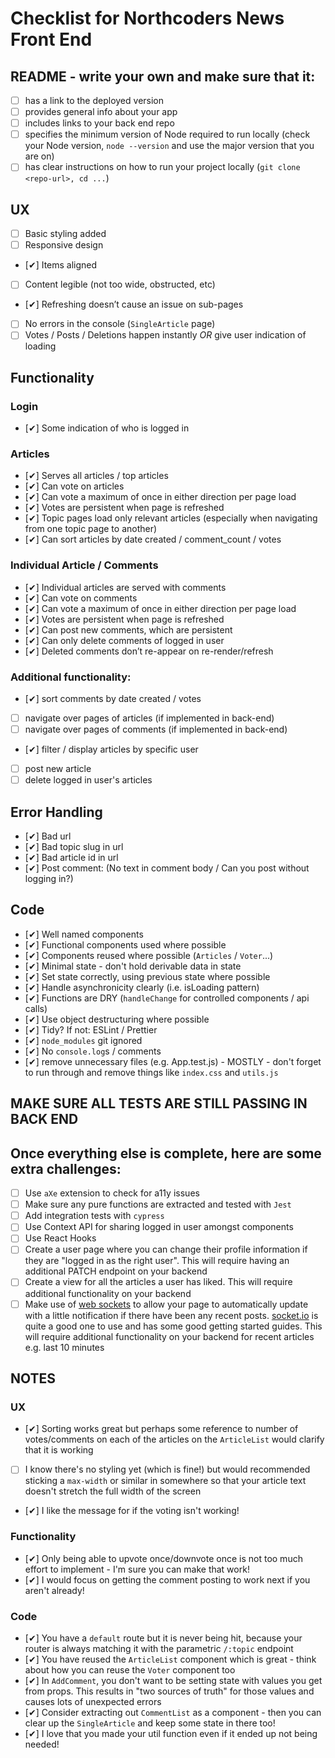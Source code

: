 # Checklist for Northcoders News Front End

## README - write your own and make sure that it:

- [ ] has a link to the deployed version
- [ ] provides general info about your app
- [ ] includes links to your back end repo
- [ ] specifies the minimum version of Node required to run locally (check your Node version, `node --version` and use the major version that you are on)
- [ ] has clear instructions on how to run your project locally (`git clone <repo-url>, cd ...`)

## UX

- [ ] Basic styling added
- [ ] Responsive design
- [✔] Items aligned
- [ ] Content legible (not too wide, obstructed, etc)
- [✔] Refreshing doesn’t cause an issue on sub-pages
- [ ] No errors in the console (`SingleArticle` page)
- [ ] Votes / Posts / Deletions happen instantly _OR_ give user indication of loading

## Functionality

### Login

- [✔] Some indication of who is logged in

### Articles

- [✔] Serves all articles / top articles
- [✔] Can vote on articles
- [✔] Can vote a maximum of once in either direction per page load
- [✔] Votes are persistent when page is refreshed
- [✔] Topic pages load only relevant articles (especially when navigating from one topic page to another)
- [✔] Can sort articles by date created / comment_count / votes

### Individual Article / Comments

- [✔] Individual articles are served with comments
- [✔] Can vote on comments
- [✔] Can vote a maximum of once in either direction per page load
- [✔] Votes are persistent when page is refreshed
- [✔] Can post new comments, which are persistent
- [✔] Can only delete comments of logged in user
- [✔] Deleted comments don’t re-appear on re-render/refresh

### Additional functionality:

- [✔] sort comments by date created / votes
- [ ] navigate over pages of articles (if implemented in back-end)
- [ ] navigate over pages of comments (if implemented in back-end)
- [✔] filter / display articles by specific user
- [ ] post new article
- [ ] delete logged in user's articles

## Error Handling

- [✔] Bad url
- [✔] Bad topic slug in url
- [✔] Bad article id in url
- [✔] Post comment: (No text in comment body / Can you post without logging in?)

## Code

- [✔] Well named components
- [✔] Functional components used where possible
- [✔] Components reused where possible (`Articles` / `Voter`...)
- [✔] Minimal state - don't hold derivable data in state
- [✔] Set state correctly, using previous state where possible
- [✔] Handle asynchronicity clearly (i.e. isLoading pattern)
- [✔] Functions are DRY (`handleChange` for controlled components / api calls)
- [✔] Use object destructuring where possible
- [✔] Tidy? If not: ESLint / Prettier
- [✔] `node_modules` git ignored
- [✔] No `console.log`s / comments
- [✔] remove unnecessary files (e.g. App.test.js) - MOSTLY - don't forget to run through and remove things like `index.css` and `utils.js`

## MAKE SURE ALL TESTS ARE STILL PASSING IN BACK END

## Once everything else is complete, here are some extra challenges:

- [ ] Use `aXe` extension to check for a11y issues
- [ ] Make sure any pure functions are extracted and tested with `Jest`
- [ ] Add integration tests with `cypress`
- [ ] Use Context API for sharing logged in user amongst components
- [ ] Use React Hooks
- [ ] Create a user page where you can change their profile information if they are "logged in as the right user". This will require having an additional PATCH endpoint on your backend
- [ ] Create a view for all the articles a user has liked. This will require additional functionality on your backend
- [ ] Make use of [web sockets](https://en.wikipedia.org/wiki/WebSocket) to allow your page to automatically update with a little notification if there have been any recent posts. [socket.io](https://socket.io/) is quite a good one to use and has some good getting started guides. This will require additional functionality on your backend for recent articles e.g. last 10 minutes

## NOTES

### UX

- [✔] Sorting works great but perhaps some reference to number of votes/comments on each of the articles on the `ArticleList` would clarify that it is working
- [ ] I know there's no styling yet (which is fine!) but would recommended sticking a `max-width` or similar in somewhere so that your article text doesn't stretch the full width of the screen
- [✔] I like the message for if the voting isn't working!

### Functionality

- [✔] Only being able to upvote once/downvote once is not too much effort to implement - I'm sure you can make that work!
- [✔] I would focus on getting the comment posting to work next if you aren't already!

### Code

- [✔] You have a `default` route but it is never being hit, because your router is always matching it with the parametric `/:topic` endpoint
- [✔] You have reused the `ArticleList` component which is great - think about how you can reuse the `Voter` component too
- [✔] In `AddComment`, you don't want to be setting state with values you get from props. This results in "two sources of truth" for those values and causes lots of unexpected errors
- [✔] Consider extracting out `CommentList` as a component - then you can clear up the `SingleArticle` and keep some state in there too!
- [✔] I love that you made your util function even if it ended up not being needed!
